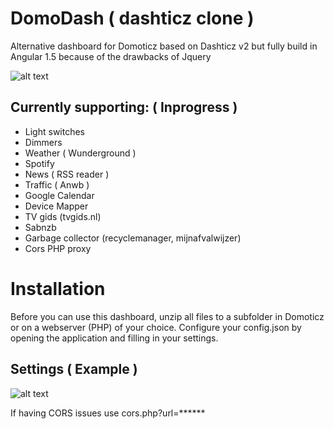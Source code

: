 # DomoDash ( dashticz clone )

Alternative dashboard for Domoticz based on Dashticz v2 but fully build in Angular 1.5 because of the drawbacks of Jquery

![alt text](https://raw.githubusercontent.com/danielalmering/DomoDash/4cdc5adfdd19c44279bce84cfc6c1e48b723b1c8/assets/img/screenshot.png)

## Currently supporting: ( Inprogress )

* Light switches
* Dimmers
* Weather ( Wunderground )
* Spotify
* News ( RSS reader )
* Traffic ( Anwb )
* Google Calendar
* Device Mapper
* TV gids (tvgids.nl)
* Sabnzb
* Garbage collector (recyclemanager, mijnafvalwijzer)
* Cors PHP proxy

# Installation

Before you can use this dashboard, unzip all files to a subfolder in Domoticz or on a webserver (PHP) of your choice.
Configure your config.json by opening the application and filling in your settings.

## Settings ( Example )

![alt text](https://raw.githubusercontent.com/danielalmering/DomoDash/accept/assets/img/screenshot-settings.png)

If having CORS issues use cors.php?url=******
